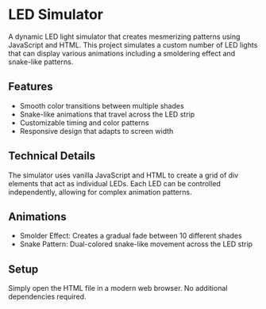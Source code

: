 # LED Simulator

A dynamic LED light simulator that creates mesmerizing patterns using JavaScript and HTML. This project simulates a custom number of LED lights that can display various animations including a smoldering effect and snake-like patterns.

## Features

- Smooth color transitions between multiple shades
- Snake-like animations that travel across the LED strip
- Customizable timing and color patterns
- Responsive design that adapts to screen width

## Technical Details

The simulator uses vanilla JavaScript and HTML to create a grid of div elements that act as individual LEDs. Each LED can be controlled independently, allowing for complex animation patterns.

## Animations

- Smolder Effect: Creates a gradual fade between 10 different shades
- Snake Pattern: Dual-colored snake-like movement across the LED strip

## Setup

Simply open the HTML file in a modern web browser. No additional dependencies required.
